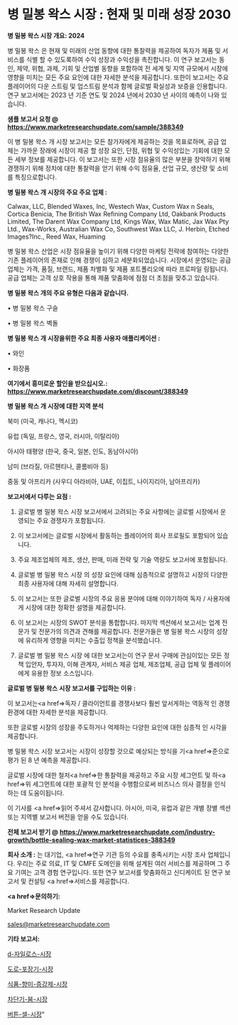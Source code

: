 # 병 밀봉 왁스 시장 : 현재 및 미래 성장 2030

<strong>병 밀봉 왁스 시장 개요: 2024</strong>

병 밀봉 왁스 은 현재 및 미래의 산업 동향에 대한 통찰력을 제공하여 독자가 제품 및 서비스를 식별 할 수 있도록하여 수익 성장과 수익성을 촉진합니다. 이 연구 보고서는 동인, 제약, 위협, 과제, 기회 및 산업별 동향을 포함하여 전 세계 및 지역 규모에서 시장에 영향을 미치는 모든 주요 요인에 대한 자세한 분석을 제공합니다. 또한이 보고서는 주요 플레이어의 다운 스트림 및 업스트림 분석과 함께 글로벌 확실성과 보증을 인용합니다. 연구 보고서에는 2023 년 기준 연도 및 2024 년에서 2030 년 사이의 예측이 나와 있습니다.



<strong>샘플 보고서 요청 @ <a href=https://www.marketresearchupdate.com/sample/388349>https://www.marketresearchupdate.com/sample/388349</a></strong>

이 병 밀봉 왁스 개 시장 보고서는 모든 참가자에게 제공하는 것을 목표로하며, 공급 업체는 가까운 장래에 시장이 제공 할 성장 요인, 단점, 위협 및 수익성있는 기회에 대한 모든 세부 정보를 제공합니다. 이 보고서는 또한 시장 점유율의 많은 부분을 장악하기 위해 경쟁하기 위해 정치에 대한 통찰력을 얻기 위해 수익 점유율, 산업 규모, 생산량 및 소비를 특징으로합니다.



<strong>병 밀봉 왁스 개 시장의 주요 주요 업체 :</strong>

Calwax, LLC, Blended Waxes, Inc, Westech Wax, Custom Wax n Seals, Cortica Benicia, The British Wax Refining Company Ltd, Oakbank Products Limited, The Darent Wax Company Ltd, Kings Wax, Wax Matic, Jax Wax Pty Ltd., Wax-Works, Australian Wax Co, Southwest Wax LLC, J. Herbin, Etched Images?Inc., Reed Wax, Huaming

병 밀봉 왁스 산업은 시장 점유율을 높이기 위해 다양한 마케팅 전략에 참여하는 다양한 기존 플레이어의 존재로 인해 경쟁이 심하고 세분화되었습니다. 시장에서 운영되는 공급 업체는 가격, 품질, 브랜드, 제품 차별화 및 제품 포트폴리오에 따라 프로파일 링됩니다. 공급 업체는 고객 상호 작용을 통해 제품 맞춤화에 점점 더 초점을 맞추고 있습니다.



<strong>병 밀봉 왁스 개의 주요 유형은 다음과 같습니다.</strong>

• 병 밀봉 왁스 구슬

• 병 밀봉 왁스 벽돌



<strong>병 밀봉 왁스 개 시장을위한 주요 최종 사용자 애플리케이션 :</strong>

• 와인

• 화장품



<strong>여기에서 흥미로운 할인을 받으십시오.: <a href=https://www.marketresearchupdate.com/discount/388349>https://www.marketresearchupdate.com/discount/388349</a></strong>



<strong>병 밀봉 왁스 개 시장에 대한 지역 분석</strong>

북미 (미국, 캐나다, 멕시코)

유럽 (독일, 프랑스, 영국, 러시아, 이탈리아)

아시아 태평양 (한국, 중국, 일본, 인도, 동남아시아)

남미 (브라질, 아르헨티나, 콜롬비아 등)

중동 및 아프리카 (사우디 아라비아, UAE, 이집트, 나이지리아, 남아프리카)



<strong>보고서에서 다루는 요점 :</strong>

1. 글로벌 병 밀봉 왁스 시장 보고서에서 고려되는 주요 사항에는 글로벌 시장에서 운영되는 주요 경쟁자가 포함됩니다.

2. 이 보고서에는 글로벌 시장에서 활동하는 플레이어의 회사 프로필도 포함되어 있습니다.

3. 주요 제조업체의 제조, 생산, 판매, 미래 전략 및 기술 역량도 보고서에 포함됩니다.

4. 글로벌 병 밀봉 왁스 시장 의 성장 요인에 대해 심층적으로 설명하고 시장의 다양한 최종 사용자에 대해 자세히 설명합니다.

5. 이 보고서는 또한 글로벌 시장의 주요 응용 분야에 대해 이야기하여 독자 / 사용자에게 시장에 대한 정확한 설명을 제공합니다.

6. 이 보고서는 시장의 SWOT 분석을 통합합니다. 마지막 섹션에서 보고서는 업계 전문가 및 전문가의 의견과 견해를 제공합니다. 전문가들은 병 밀봉 왁스 시장의 성장에 유리하게 영향을 미치는 수출입 정책을 분석했습니다.

7. 글로벌 병 밀봉 왁스 시장 에 대한 보고서는이 연구 문서 구매에 관심이있는 모든 정책 입안자, 투자자, 이해 관계자, 서비스 제공 업체, 제조업체, 공급 업체 및 플레이어에게 유용한 정보 소스입니다.



<strong>글로벌 병 밀봉 왁스 시장 보고서를 구입하는 이유 :</strong>

이 보고서는<a href=>독자 / 클</a>라이언트를 경쟁사보다 훨씬 앞서게하는 역동적 인 경쟁 환경에 대한 자세한 분석을 제공합니다.

또한 글로벌 시장의 성장을 주도하거나 억제하는 다양한 요인에 대한 심층적 인 시각을 제공합니다.

병 밀봉 왁스 시장 보고서는 시장이 성장할 것으로 예상되는 방식을 기<a href=>준으로</a> 평가 된 8 년 예측을 제공합니다.

글로벌 시장에 대한 철저<a href=>한 통찰력</a>을 제공하고 주요 시장 세그먼트 및 하<a href=>위 세그</a>먼트에 대한 포괄적 인 분석을 수행함으로써 비즈니스 의사 결정을 인식하는 데 도움이됩니다.

이 기사를 <a href=>읽어 주</a>셔서 감사합니다. 아시아, 미국, 유럽과 같은 개별 장별 섹션 또는 지역별 보고서 버전을 얻을 수도 있습니다.



<strong>전체 보고서 받기 @ <a href=https://www.marketresearchupdate.com/industry-growth/bottle-sealing-wax-market-statistices-388349>https://www.marketresearchupdate.com/industry-growth/bottle-sealing-wax-market-statistices-388349</a></strong>



<strong>회사 소개 :</strong>
는 대기업, <a href=>연구 기</a>관 등의 수요를 충족시키는 시장 조사 업체입니다. 우리는 주로 의료, IT 및 CMFE 도메인을 위해 설계된 여러 서비스를 제공하며 그 주요 기여는 고객 경험 연구입니다. 또한 연구 보고서를 맞춤화하고 신디케이트 된 연구 보고서 및 컨설팅 <a href=>서비</a>스를 제공합니다.



<strong><a href=>문의하기:</a></strong>

Market Research Update

sales@marketresearchupdate.com



<strong>기타 보고서:</strong>

<a href=https://www.linkedin.com/pulse/d-자일로스-시장-세분화-연구-및-목표-고객2029년-trend-tracking-tips-360-analysis/>d-자일로스-시장</a>

<a href=https://www.linkedin.com/pulse/도로-포장기-시장-세분화-연구-및-목표-고객2029년-isdailynews-9hqjf/>도로-포장기-시장</a>

<a href=https://www.linkedin.com/pulse/식품-향미-증강제-시장-동향-및-성장-전망-analytics-avenue-adventures-24-ana-tfc4f/>식품-향미-증강제-시장</a>

<a href=https://www.linkedin.com/pulse/차단기-붐-시장-경쟁-분석-및-성장-잠재력-2030-consumer-connection-chronicles-24--thc8f/>차단기-붐-시장</a>

<a href=https://www.linkedin.com/pulse/버튼-셀-시장-경쟁-분석-및-성장-잠재력-2030-consumer-connection-chronicles-24--iedff/>버튼-셀-시장</a>"
